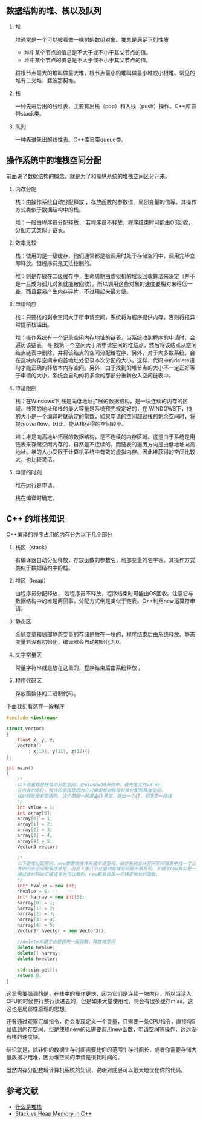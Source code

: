 ## 数据结构的堆、栈以及队列

1. 堆

   堆通常是一个可以被看做一棵树的数组对象。堆总是满足下列性质

   - 堆中某个节点的值总是不大于或不小于其父节点的值。
   - 堆中某个节点的值总是不大于或不小于其父节点的值。

   将根节点最大的堆叫做最大堆，根节点最小的堆叫做最小堆或小根堆。常见的堆有二叉堆、斐波那契堆。

2. 栈

   一种先进后出的线性表，主要有出栈（pop）和入栈（push）操作。C++库自带stack类。

3. 队列

   一种先进先出的线性表。C++库自带queue类。

## 操作系统中的堆栈空间分配

前面说了数据结构的概念，就是为了和操纵系统的堆栈空间区分开来。

1. 内存分配

   栈：由操作系统自动分配释放 ，存放函数的参数值、局部变量的值等。其操作方式类似于数据结构中的栈。

   堆：一般由程序员分配释放， 若程序员不释放，程序结束时可能由OS回收，分配方式类似于链表。

2. 效率比较

   栈：使用的是一级缓存，他们通常都是被调用时处于存储空间中，调用完毕立即释放。但程序员是无法控制的。

   堆：则是存放在二级缓存中，生命周期由虚拟机的垃圾回收算法来决定（并不是一旦成为孤儿对象就能被回收）。所以调用这些对象的速度要相对来得低一些，而且容易产生内存碎片，不过用起来最方便。

3. 申请响应

   栈：只要栈的剩余空间大于所申请空间，系统将为程序提供内存，否则将报异常提示栈溢出。

   堆：操作系统有一个记录空闲内存地址的链表，当系统收到程序的申请时，会遍历该链表，寻 找第一个空间大于所申请空间的堆结点，然后将该结点从空闲结点链表中删除，并将该结点的空间分配给程序，另外，对于大多数系统，会在这块内存空间中的首地址处记录本次分配的大小，这样，代码中的delete语句才能正确的释放本内存空间。另外，由于找到的堆节点的大小不一定正好等于申请的大小，系统会自动的将多余的那部分重新放入空闲链表中。

4. 申请限制

   栈：在Windows下,栈是向低地址扩展的数据结构，是一块连续的内存的区域。栈顶的地址和栈的最大容量是系统预先规定好的，在 WINDOWS下，栈的大小是一个编译时就确定的常数，如果申请的空间超过栈的剩余空间时，将提示overflow。因此，能从栈获得的空间较小。

   堆：堆是向高地址拓展的数据结构，是不连续的内存区域。这是由于系统是用链表来存储空闲内存的，自然是不连续的。而链表的遍历方向是由低地址向高地址。堆的大小受限于计算机系统中有效的虚拟内存。因此堆获得的空间比较大，也比较灵活。

5. 申请的时刻

   堆在运行是申请。

   栈在编译时确定。

## C++ 的堆栈知识

C++编译的程序占用的内存分为以下几个部分

1. 栈区（stack）

   有编译器自动分配释放，存放函数的参数名，局部变量的名字等。其操作方式类似于数据结构中的栈。

2. 堆区（heap）

    由程序员分配释放， 若程序员不释放，程序结束时可能由OS回收。注意它与数据结构中的堆是两回事，分配方式倒是类似于链表。C++利用new运算符申请。

3. 静态区

   全局变量和局部静态变量的存储是放在一块的，程序结束后由系统释放。静态变量若没有初始化，编译器会自动初始化为0。

4. 文字常量区

   常量字符串就是放在这里的，程序结束后由系统释放 。

5. 程序代码区

   存放函数体的二进制代码。

下面我们看这样一段程序

```c++
#include <iostream>

struct Vector3
{
	float x, y, z;
	Vector3() 
		: x(10), y(11), z(12){}
};

int main()
{
    /*
    以下变量都是栈自动分配空间，在window10系统中，最先定义的value
    在内存的高位，栈快的原因是因为它只需要移动栈指针来分配和释放空间，
    栈的释放是有范围的，这个范围一般是由{}界定，跳出一个{}，则清空一段栈
	*/
	int value = 5;  
	int array[5];
	array[0] = 1;
	array[1] = 2;
	array[2] = 3;
	array[3] = 4;
	array[4] = 5;
	Vector3 vector;

    /*
    以下是堆分配空间，new需要向操作系统申请空间，操作系统会从空闲空间链表中找一个比申请
    大的节点空间给程序使用，因此下面几个变量的存储空间是不联系的，关键字new其实是一个函数
    通过该代码的汇编语言你可以看到，new都是调用一个特定地址的函数。
    */
	int* hvalue = new int;  
	*hvalue = 5;
	int* harray = new int[5];
	harray[0] = 1; 
	harray[1] = 2;
	harray[2] = 3;
	harray[3] = 4;
	harray[4] = 5;
	Vector3* hvector = new Vector3();

    //delete关键字也是调用一段函数，释放堆空间
	delete hvalue;
	delete[] harray;
	delete hvector;
	
	std::cin.get();
	return 0;
}
```

这里需要强调的是，在栈中的操作更快，因为它们是连续一块内存，所以当读入CPU的时候整行整行读进去的，但是如果大量使用堆，将会有很多缓存miss，这这也是局部性原理的思想。

还有通过观察汇编指令，你会发现定义一个变量，只需要一条CPU指令，直接将5赋值到内存空间，但是使用new的话需要调用new函数，申请空间等操作，远远没有栈的速度快。

结论就是，除非你的数据生存时间需要比你的范围生存时间长，或者你需要存储大量数据才用堆，因为堆空间的申请是很耗时间的。 	 

当然内存分配数域计算机系统的知识，说明对底层可以很大地优化你的代码。

## 参考文献	

- [什么是堆栈](https://baike.baidu.com/item/%E5%A0%86%E6%A0%88/1682032?fr=aladdin)
- [Stack vs Heap Memory in C++](https://www.youtube.com/watch?v=wJ1L2nSIV1s&t=947s)